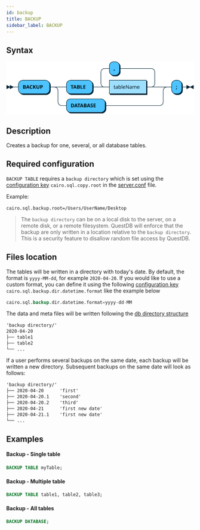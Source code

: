 ```yaml
---
id: backup
title: BACKUP
sidebar_label: BACKUP
---
```


## Syntax
![alt-text](assets/backup.svg)

## Description
Creates a backup for one, several, or all database tables. 

## Required configuration
`BACKUP TABLE` requires a `backup directory` which is set using the [configuration key](serverConf.md) `cairo.sql.copy.root` in the [server.conf](rootDirectoryStructure.md#serverconf) file.

Example:
```shell script
cairo.sql.backup.root=/Users/UserName/Desktop
```

> The `backup directory` can be on a local disk to the server, on a remote disk, or a remote filesystem. QuestDB will 
>enforce that the backup are only written in a location relative to the `backup directory`. This is a security feature to disallow 
>random file access by QuestDB.

## Files location
The tables will be written in a directory with today's date. By default, the format is `yyyy-MM-dd`, for example `2020-04-20`. 
If you would like to use a custom format, you can define it using the following [configuration key](serverConf.md) `cairo.sql.backup.dir.datetime.format` like the example below
```sql
cairo.sql.backup.dir.datetime.format=yyyy-dd-MM
```
The data and meta files will be written following the 
[db directory structure](rootDirectoryStructure.md#db)
```filestructure
'backup directory/'
2020-04-20
├── table1 
├── table2  
└── ... 
```

If a user performs several backups on the same date, each backup will be written a new directory. Subsequent backups on the same date 
will look as follows:
```filestructure
'backup directory/'
├── 2020-04-20      'first'
├── 2020-04-20.1    'second'
├── 2020-04-20.2    'third'
├── 2020-04-21      'first new date'
├── 2020-04-21.1    'first new date'
└── ... 
```

## Examples

#### Backup - Single table
```sql
BACKUP TABLE myTable;
```

#### Backup - Multiple table
```sql
BACKUP TABLE table1, table2, table3;
```

#### Backup - All tables
```sql
BACKUP DATABASE;
```